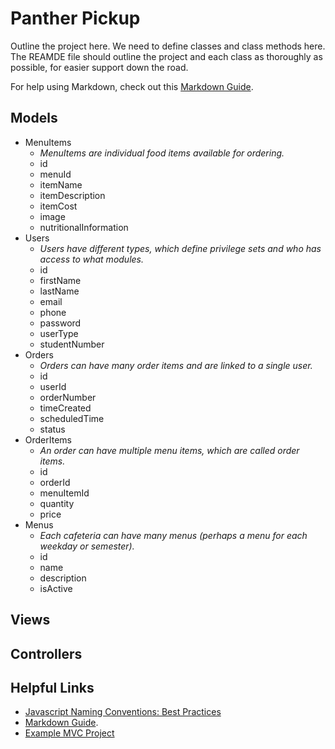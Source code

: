 # Panther Pickup

Outline the project here. We need to define classes and class methods here.
The REAMDE file should outline the project and each class as thoroughly as possible, for easier support down the road.

For help using Markdown, check out this [Markdown Guide](https://www.markdownguide.org/basic-syntax).

## Models

- MenuItems
  - _MenuItems are individual food items available for ordering._
  - id
  - menuId
  - itemName
  - itemDescription
  - itemCost
  - image
  - nutritionalInformation
- Users
  - _Users have different types, which define privilege sets and who has access to what modules._
  - id
  - firstName
  - lastName
  - email
  - phone
  - password
  - userType
  - studentNumber
- Orders
  - _Orders can have many order items and are linked to a single user._
  - id
  - userId
  - orderNumber
  - timeCreated
  - scheduledTime
  - status
- OrderItems
  - _An order can have multiple menu items, which are called order items._
  - id
  - orderId
  - menuItemId
  - quantity
  - price
- Menus
  - _Each cafeteria can have many menus (perhaps a menu for each weekday or semester)._
  - id
  - name
  - description
  - isActive

## Views

## Controllers

## Helpful Links

- [Javascript Naming Conventions: Best Practices](https://medium.com/javascript-in-plain-english/javascript-naming-convention-best-practices-b2065694b7d)
- [Markdown Guide](https://www.markdownguide.org/basic-syntax).
- [Example MVC Project](https://www.taniarascia.com/javascript-mvc-todo-app/)
